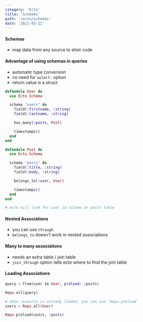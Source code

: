 ```yaml
---
category: 'Ecto'
title: 'Schemas'
path: '/ecto/schemas'
date: '2021-03-12'
---
```


#### Schemas

- map data from any source to elixir code

#### Advantage of using schemas in queries

- automatic type conversion
- no need for `select:` option
- return value is a struct

```elixir
defmodule User do
  use Ecto.Schema

  schema "users" do
    field(:firstname, :string)
    field(:lastname, :string)

    has_many(:posts, Post)

    timestamps()
  end
end

defmodule Post do
  use Ecto.Schema

  schema "posts" do
    field(:title, :string)
    field(:body, :string)

    belongs_to(:user, User)

    timestamps()
  end
end

# ecto will look for user_id column in posts table
```

#### Nested Associations

- you can use `through`
- `belongs_to` doesn't work in nested associations

#### Many to many associations

- needs an extra table / join table
- `join_through` option tells ecto where to find the join table

#### Loading Associations

```elixir
query = from(user in User, preload: :posts)

Repo.all(query)

# when resource is already loaded, you can use `Repo.preload`
users = Repo.all(User)

Repo.preload(users, :posts)
```
